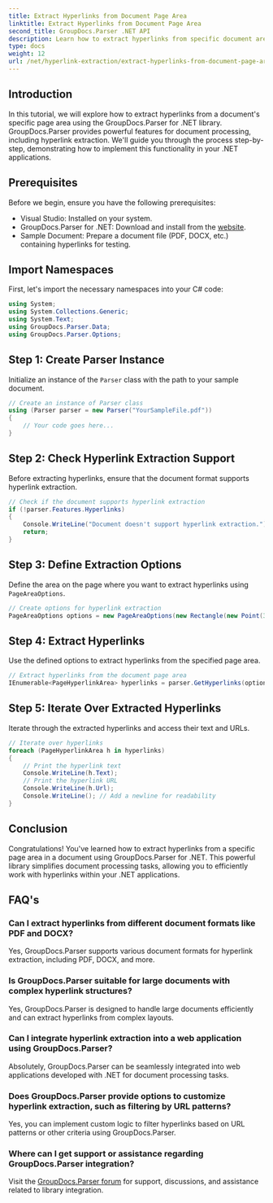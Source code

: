 ```yaml
---
title: Extract Hyperlinks from Document Page Area
linktitle: Extract Hyperlinks from Document Page Area
second_title: GroupDocs.Parser .NET API
description: Learn how to extract hyperlinks from specific document areas using GroupDocs.Parser for .NET. Enhance your document processing capabilities.
type: docs
weight: 12
url: /net/hyperlink-extraction/extract-hyperlinks-from-document-page-area/
---
```

## Introduction
In this tutorial, we will explore how to extract hyperlinks from a document's specific page area using the GroupDocs.Parser for .NET library. GroupDocs.Parser provides powerful features for document processing, including hyperlink extraction. We'll guide you through the process step-by-step, demonstrating how to implement this functionality in your .NET applications.
## Prerequisites
Before we begin, ensure you have the following prerequisites:
- Visual Studio: Installed on your system.
- GroupDocs.Parser for .NET: Download and install from the [website](https://releases.groupdocs.com/parser/net/).
- Sample Document: Prepare a document file (PDF, DOCX, etc.) containing hyperlinks for testing.

## Import Namespaces
First, let's import the necessary namespaces into your C# code:
```csharp
using System;
using System.Collections.Generic;
using System.Text;
using GroupDocs.Parser.Data;
using GroupDocs.Parser.Options;
```
## Step 1: Create Parser Instance
Initialize an instance of the `Parser` class with the path to your sample document.
```csharp
// Create an instance of Parser class
using (Parser parser = new Parser("YourSampleFile.pdf"))
{
    // Your code goes here...
}
```
## Step 2: Check Hyperlink Extraction Support
Before extracting hyperlinks, ensure that the document format supports hyperlink extraction.
```csharp
// Check if the document supports hyperlink extraction
if (!parser.Features.Hyperlinks)
{
    Console.WriteLine("Document doesn't support hyperlink extraction.");
    return;
}
```
## Step 3: Define Extraction Options
Define the area on the page where you want to extract hyperlinks using `PageAreaOptions`.
```csharp
// Create options for hyperlink extraction
PageAreaOptions options = new PageAreaOptions(new Rectangle(new Point(380, 90), new Size(150, 50)));
```
## Step 4: Extract Hyperlinks
Use the defined options to extract hyperlinks from the specified page area.
```csharp
// Extract hyperlinks from the document page area
IEnumerable<PageHyperlinkArea> hyperlinks = parser.GetHyperlinks(options);
```
## Step 5: Iterate Over Extracted Hyperlinks
Iterate through the extracted hyperlinks and access their text and URLs.
```csharp
// Iterate over hyperlinks
foreach (PageHyperlinkArea h in hyperlinks)
{
    // Print the hyperlink text
    Console.WriteLine(h.Text);
    // Print the hyperlink URL
    Console.WriteLine(h.Url);
    Console.WriteLine(); // Add a newline for readability
}
```

## Conclusion
Congratulations! You've learned how to extract hyperlinks from a specific page area in a document using GroupDocs.Parser for .NET. This powerful library simplifies document processing tasks, allowing you to efficiently work with hyperlinks within your .NET applications.

## FAQ's
### Can I extract hyperlinks from different document formats like PDF and DOCX?
Yes, GroupDocs.Parser supports various document formats for hyperlink extraction, including PDF, DOCX, and more.
### Is GroupDocs.Parser suitable for large documents with complex hyperlink structures?
Yes, GroupDocs.Parser is designed to handle large documents efficiently and can extract hyperlinks from complex layouts.
### Can I integrate hyperlink extraction into a web application using GroupDocs.Parser?
Absolutely, GroupDocs.Parser can be seamlessly integrated into web applications developed with .NET for document processing tasks.
### Does GroupDocs.Parser provide options to customize hyperlink extraction, such as filtering by URL patterns?
Yes, you can implement custom logic to filter hyperlinks based on URL patterns or other criteria using GroupDocs.Parser.
### Where can I get support or assistance regarding GroupDocs.Parser integration?
Visit the [GroupDocs.Parser forum](https://forum.groupdocs.com/c/parser/17) for support, discussions, and assistance related to library integration.
